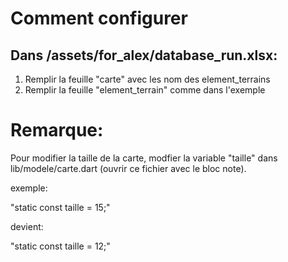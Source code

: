# Comment configurer

## Dans /assets/for_alex/database_run.xlsx:

1) Remplir la feuille "carte" avec les nom des element_terrains
2) Remplir la feuille "element_terrain" comme dans l'exemple

# Remarque:

Pour modifier la taille de la carte, modfier la variable "taille"
dans lib/modele/carte.dart  (ouvrir ce fichier avec le bloc note).

exemple:

"static const taille = 15;"

devient:

"static const taille = 12;"

